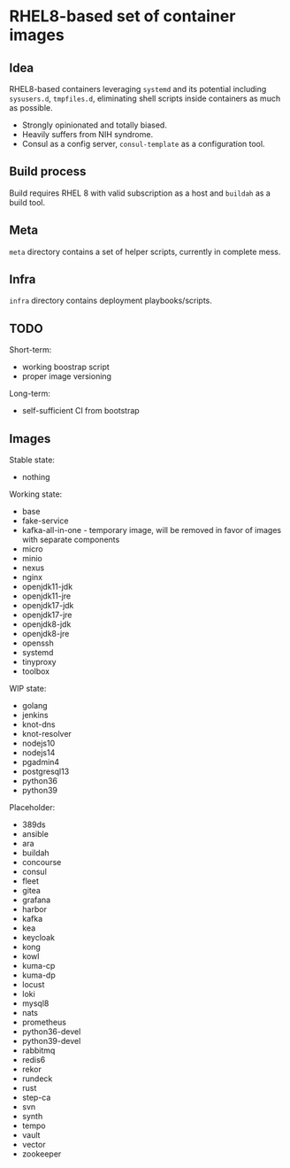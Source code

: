 # RHEL8-based set of container images

## Idea

RHEL8-based containers leveraging `systemd` and its potential including `sysusers.d`, `tmpfiles.d`, eliminating shell scripts inside containers as much as possible.
- Strongly opinionated and totally biased.
- Heavily suffers from NIH syndrome.
- Consul as a config server, `consul-template` as a configuration tool.

## Build process

Build requires RHEL 8 with valid subscription as a host and `buildah` as a build tool.

## Meta

`meta` directory contains a set of helper scripts, currently in complete mess.

## Infra

`infra` directory contains deployment playbooks/scripts.

## TODO

Short-term:
- working boostrap script
- proper image versioning

Long-term:
- self-sufficient CI from bootstrap

## Images

Stable state:
- nothing

Working state:
- base
- fake-service
- kafka-all-in-one - temporary image, will be removed in favor of images with separate components
- micro
- minio
- nexus
- nginx
- openjdk11-jdk
- openjdk11-jre
- openjdk17-jdk
- openjdk17-jre
- openjdk8-jdk
- openjdk8-jre
- openssh
- systemd
- tinyproxy
- toolbox

WIP state:
- golang
- jenkins
- knot-dns
- knot-resolver
- nodejs10
- nodejs14
- pgadmin4
- postgresql13
- python36
- python39

Placeholder:
- 389ds
- ansible
- ara
- buildah
- concourse
- consul
- fleet
- gitea
- grafana
- harbor
- kafka
- kea
- keycloak
- kong
- kowl
- kuma-cp
- kuma-dp
- locust
- loki
- mysql8
- nats
- prometheus
- python36-devel
- python39-devel
- rabbitmq
- redis6
- rekor
- rundeck
- rust
- step-ca
- svn
- synth
- tempo
- vault
- vector
- zookeeper
